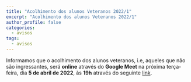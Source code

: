 ```yaml
---
title: "Acolhimento dos alunos Veteranos 2022/1"
excerpt: "Acolhimento dos alunos Veteranos 2022/1"
author_profile: false
categories:
  - avisos
tags:
  - avisos
---
```


Informamos que o acolhimento dos alunos veteranos, i.e, aqueles que não são ingressantes, será **online** através do **Google Meet** na próxima terça-feira, dia **5 de abril de 2022**, às **19h** através do seguinte [link](meet.google.com/zhm-rikq-cqw
).